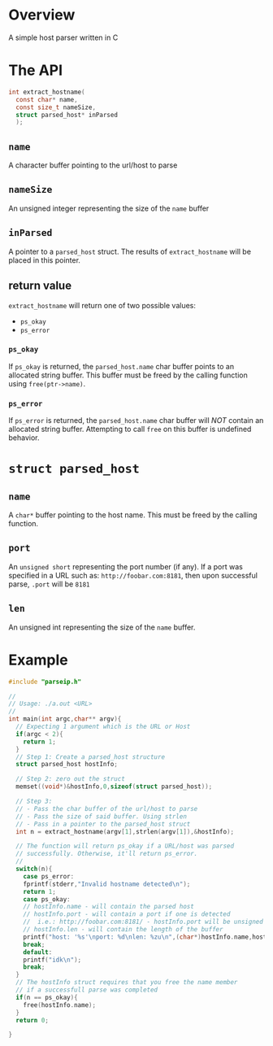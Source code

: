 # Overview

A simple host parser written in C

# The API
```c
int extract_hostname(
  const char* name,
  const size_t nameSize,
  struct parsed_host* inParsed
  );
```
## `name`
A character buffer pointing to the url/host to parse

## `nameSize`
An unsigned integer representing the size of the `name` buffer

## `inParsed`
A pointer to a `parsed_host` struct. 
The results of `extract_hostname` will be placed in this pointer.

## return value
`extract_hostname` will return one of two possible values:
- `ps_okay`
- `ps_error`

### `ps_okay`
If `ps_okay` is returned, the `parsed_host.name` char buffer points to an allocated string buffer. This buffer must be freed by the calling function using `free(ptr->name)`.

### `ps_error`
If `ps_error` is returned, the `parsed_host.name` char buffer will *NOT* contain an allocated string buffer. Attempting to call `free` on this buffer is undefined behavior.


# `struct parsed_host`
## `name`
A `char*` buffer pointing to the host name. This must be freed by the calling function.

## `port`
An `unsigned short` representing the port number (if any).
If a port was specified in a URL such as:
`http://foobar.com:8181`, then upon successful parse, `.port` will be `8181`

## `len`
An unsigned int representing the size of the `name` buffer.



# Example

```c
#include "parseip.h"

//
// Usage: ./a.out <URL>
// 
int main(int argc,char** argv){
  // Expecting 1 argument which is the URL or Host
  if(argc < 2){
    return 1;
  }
  // Step 1: Create a parsed_host structure
  struct parsed_host hostInfo;

  // Step 2: zero out the struct
  memset((void*)&hostInfo,0,sizeof(struct parsed_host));

  // Step 3:
  // - Pass the char buffer of the url/host to parse
  // - Pass the size of said buffer. Using strlen
  // - Pass in a pointer to the parsed_host struct
  int n = extract_hostname(argv[1],strlen(argv[1]),&hostInfo);

  // The function will return ps_okay if a URL/host was parsed
  // successfully. Otherwise, it'll return ps_error.
  //
  switch(n){
    case ps_error:
    fprintf(stderr,"Invalid hostname detected\n");
    return 1;
    case ps_okay:
    // hostInfo.name - will contain the parsed host
    // hostInfo.port - will contain a port if one is detected
    //  i.e.: http://foobar.com:8181/ - hostInfo.port will be unsigned short 8181
    // hostInfo.len - will contain the length of the buffer
    printf("host: '%s'\nport: %d\nlen: %zu\n",(char*)hostInfo.name,hostInfo.port,hostInfo.len);
    break;
    default:
    printf("idk\n");
    break;
  }
  // The hostInfo struct requires that you free the name member
  // if a successfull parse was completed
  if(n == ps_okay){
    free(hostInfo.name);
  }
  return 0;

}

```


